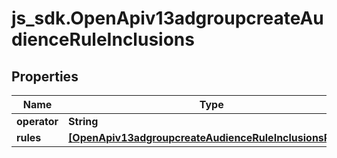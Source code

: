 # js_sdk.OpenApiv13adgroupcreateAudienceRuleInclusions

## Properties
Name | Type | Description | Notes
------------ | ------------- | ------------- | -------------
**operator** | **String** |  | [optional] 
**rules** | [**[OpenApiv13adgroupcreateAudienceRuleInclusionsRules]**](OpenApiv13adgroupcreateAudienceRuleInclusionsRules.md) |  | [optional] 
